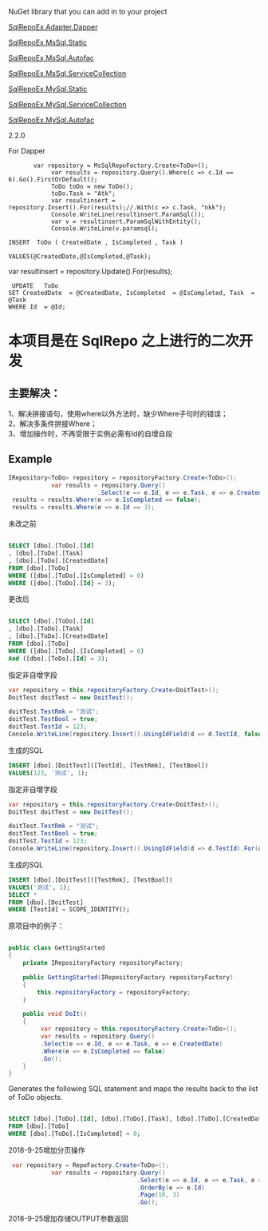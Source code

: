 NuGet library that you can add in to your project</br>

[SqlRepoEx.Adapter.Dapper](https://www.nuget.org/packages/SqlRepoEx.Adapter.Dapper/)</br>

[SqlRepoEx.MsSql.Static](https://www.nuget.org/packages/SqlRepoEx.MsSql.Static/)</br>

[SqlRepoEx.MsSql.Autofac](https://www.nuget.org/packages/SqlRepoEx.MsSql.Autofac/)</br>

[SqlRepoEx.MsSql.ServiceCollection](https://www.nuget.org/packages/SqlRepoEx.MsSql.ServiceCollection/)</br>

[SqlRepoEx.MySql.Static](https://www.nuget.org/packages/SqlRepoEx.MySql.Static/)</br>

[SqlRepoEx.MySql.ServiceCollection](https://www.nuget.org/packages/SqlRepoEx.MySql.ServiceCollection/)</br>

[SqlRepoEx.MySql.Autofac](https://www.nuget.org/packages/SqlRepoEx.MySql.Autofac/)</br>



2.2.0

For Dapper
```
       var repository = MsSqlRepoFactory.Create<ToDo>();
            var results = repository.Query().Where(c => c.Id == 6).Go().FirstOrDefault();
            ToDo toDo = new ToDo();
            toDo.Task = "Atk";
            var resultinsert = repository.Insert().For(results);//.With(c => c.Task, "nkk");
            Console.WriteLine(resultinsert.ParamSql());
            var v = resultinsert.ParamSqlWithEntity();
            Console.WriteLine(v.paramsql);
```
```
INSERT  ToDo ( CreatedDate , IsCompleted , Task )

VALUES(@CreatedDate,@IsCompleted,@Task);
```
var resultinsert = repository.Update().For(results);
```
 UPDATE   ToDo
SET CreatedDate  = @CreatedDate, IsCompleted  = @IsCompleted, Task  = @Task
WHERE Id  = @Id;
```
# 本项目是在 SqlRepo 之上进行的二次开发
 
## 主要解决：<br>
 
1、解决拼接语句，使用where以外方法时，缺少Where子句时的错误；<br>
2、解决多条件拼接Where；<br>
3、增加操作时，不再受限于实例必需有Id的自增自段<br>


## Example
``` c#
IRepository<ToDo> repository = repositoryFactory.Create<ToDo>();
            var results = repository.Query()
                         .Select(e => e.Id, e => e.Task, e => e.CreatedDate);
 results = results.Where(e => e.IsCompleted == false);
 results = results.Where(e => e.Id == 3);
```
未改之前
``` sql

SELECT [dbo].[ToDo].[Id]
, [dbo].[ToDo].[Task]
, [dbo].[ToDo].[CreatedDate]
FROM [dbo].[ToDo]
WHERE ([dbo].[ToDo].[IsCompleted] = 0)
WHERE ([dbo].[ToDo].[Id] = 3);

```
更改后
``` sql

SELECT [dbo].[ToDo].[Id]
, [dbo].[ToDo].[Task]
, [dbo].[ToDo].[CreatedDate]
FROM [dbo].[ToDo]
WHERE ([dbo].[ToDo].[IsCompleted] = 0)
And ([dbo].[ToDo].[Id] = 3);

```
指定非自增字段
``` C#
var repository = this.repositoryFactory.Create<DoitTest>();
DoitTest doitTest = new DoitTest();

doitTest.TestRmk = "测试";
doitTest.TestBool = true;
doitTest.TestId = 123;
Console.WriteLine(repository.Insert().UsingIdField(d => d.TestId, false).For(doitTest).Sql());
```
生成的SQL
``` SQL
INSERT [dbo].[DoitTest]([TestId], [TestRmk], [TestBool])
VALUES(123, '测试', 1);

```
指定非自增字段
``` C#
var repository = this.repositoryFactory.Create<DoitTest>();
DoitTest doitTest = new DoitTest();

doitTest.TestRmk = "测试";
doitTest.TestBool = true;
doitTest.TestId = 123;
Console.WriteLine(repository.Insert().UsingIdField(d => d.TestId).For(doitTest).Sql());
```
生成的SQL
``` SQL
INSERT [dbo].[DoitTest]([TestRmk], [TestBool])
VALUES('测试', 1);
SELECT *
FROM [dbo].[DoitTest]
WHERE [TestId] = SCOPE_IDENTITY();
```
 
原项目中的例子：
```csharp

public class GettingStarted
{
    private IRepositoryFactory repositoryFactory;

    public GettingStarted(IRepositoryFactory repositoryFactory)
    {
        this.repositoryFactory = repositoryFactory;
    }

    public void DoIt()
    {
         var repository = this.repositoryFactory.Create<ToDo>();
         var results = repository.Query()
         .Select(e => e.Id, e => e.Task, e => e.CreatedDate)
         .Where(e => e.IsCompleted == false)
         .Go();
    }
}

```
Generates the following SQL statement and maps the results back to the list of ToDo objects.

```sql

SELECT [dbo].[ToDo].[Id], [dbo].[ToDo].[Task], [dbo].[ToDo].[CreatedDate]
FROM [dbo].[ToDo]
WHERE [dbo].[ToDo].[IsCompleted] = 0;

```
2018-9-25增加分页操作<br/>
```csharp
 var repository = RepoFactory.Create<ToDo>();
            var results = repository.Query()
                                    .Select(e => e.Id, e => e.Task, e => e.CreatedDate)
                                    .OrderBy(e => e.Id)
                                    .Page(10, 3)
                                    .Go();
```
2018-9-25增加存储OUTPUT参数返回<br/>
